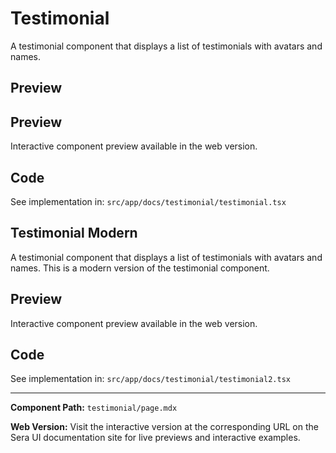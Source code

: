 # Testimonial 

A testimonial component that displays a list of testimonials with avatars and names.

## Preview

## Preview

Interactive component preview available in the web version.

## Code

See implementation in: `src/app/docs/testimonial/testimonial.tsx`

## Testimonial Modern
A testimonial component that displays a list of testimonials with avatars and names. This is a modern version of the testimonial component.

## Preview

Interactive component preview available in the web version.

## Code

See implementation in: `src/app/docs/testimonial/testimonial2.tsx`

---

**Component Path:** `testimonial/page.mdx`

**Web Version:** Visit the interactive version at the corresponding URL on the Sera UI documentation site for live previews and interactive examples.
